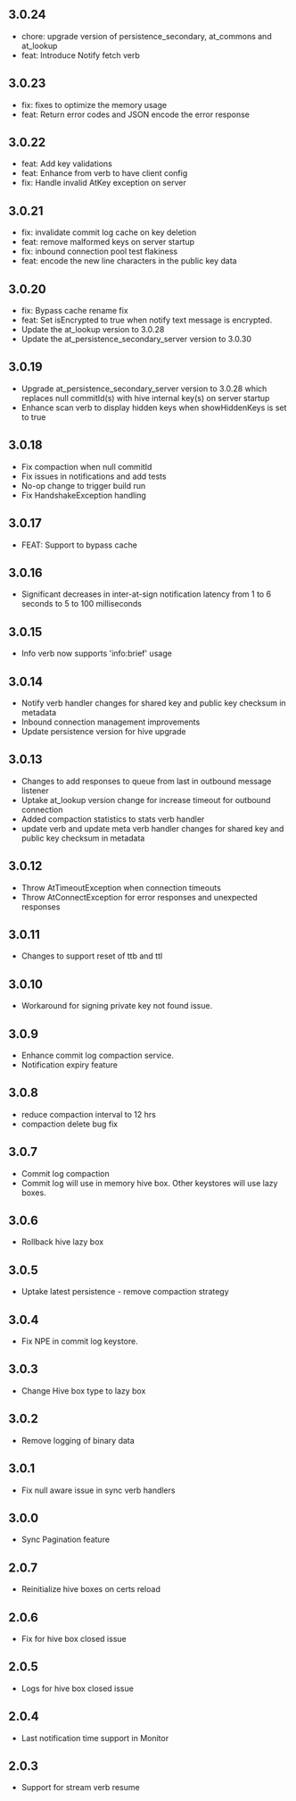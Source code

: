 ## 3.0.24
- chore: upgrade version of persistence_secondary, at_commons and at_lookup
- feat: Introduce Notify fetch verb
## 3.0.23
- fix: fixes to optimize the memory usage
- feat: Return error codes and JSON encode the error response
## 3.0.22
- feat: Add key validations
- feat: Enhance from verb to have client config
- fix: Handle invalid AtKey exception on server
## 3.0.21
- fix: invalidate commit log cache on key deletion
- feat: remove malformed keys on server startup
- fix: inbound connection pool test flakiness
- feat: encode the new line characters in the public key data
## 3.0.20
- fix: Bypass cache rename fix
- feat: Set isEncrypted to true when notify text message is encrypted.
- Update the at_lookup version to 3.0.28
- Update the at_persistence_secondary_server version to 3.0.30
## 3.0.19
- Upgrade at_persistence_secondary_server version to 3.0.28 which replaces null commitId(s) with hive internal key(s) on server startup
- Enhance scan verb to display hidden keys when showHiddenKeys is set to true
## 3.0.18
- Fix compaction when null commitId
- Fix issues in notifications and add tests
- No-op change to trigger build run
- Fix HandshakeException handling
## 3.0.17
- FEAT: Support to bypass cache
## 3.0.16
- Significant decreases in inter-at-sign notification latency from 1 to 6 seconds to 5 to 100 milliseconds
## 3.0.15
- Info verb now supports 'info:brief' usage
## 3.0.14
- Notify verb handler changes for shared key and public key checksum in metadata
- Inbound connection management improvements
- Update persistence version for hive upgrade
## 3.0.13
- Changes to add responses to queue from last in outbound message listener
- Uptake at_lookup version change for increase timeout for outbound connection
- Added compaction statistics to stats verb handler
- update verb and update meta verb handler changes for shared key and public key checksum in metadata
## 3.0.12
- Throw AtTimeoutException when connection timeouts
- Throw AtConnectException for error responses and unexpected responses
## 3.0.11
- Changes to support reset of ttb and ttl
## 3.0.10
- Workaround for signing private key not found issue.
## 3.0.9
- Enhance commit log compaction service.
- Notification expiry feature
## 3.0.8
- reduce compaction interval to 12 hrs
- compaction delete bug fix
## 3.0.7
- Commit log compaction
- Commit log will use in memory hive box. Other keystores will use lazy boxes.
## 3.0.6
- Rollback hive lazy box
## 3.0.5
- Uptake latest persistence - remove compaction strategy
## 3.0.4
- Fix NPE in commit log keystore.
## 3.0.3
- Change Hive box type to lazy box
## 3.0.2
- Remove logging of binary data
## 3.0.1
- Fix null aware issue in sync verb handlers
## 3.0.0
- Sync Pagination feature
## 2.0.7
- Reinitialize hive boxes on certs reload
## 2.0.6
- Fix for hive box closed issue
## 2.0.5
- Logs for hive box closed issue
## 2.0.4
- Last notification time support in Monitor
## 2.0.3
- Support for stream verb resume
